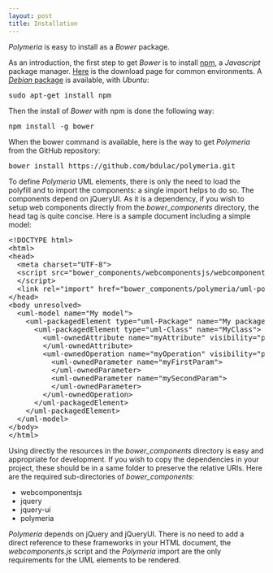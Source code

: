 ```yaml
---
layout: post
title: Installation
---
```

<p>
<em>Polymeria</em> is easy to install as a <em>Bower</em> package.
</p>
<p>
As an introduction, the first step to get <em>Bower</em> is to install <a target="_blank" href="https://www.npmjs.com/">npm</a>, a <em>Javascript</em> package manager. <a target="_blank" href="http://nodejs.org/download/">Here</a> is the download page for common environments. A <a href="https://packages.debian.org/sid/npm"><em>Debian</em> package</a> is available, with <em>Ubuntu</em>:
</p>
<pre>sudo apt-get install npm</pre>
<p>
Then the install of <em>Bower</em> with npm is done the following way:
</p>
<pre>npm install -g bower</pre>
<p>
When the bower command is available, here is the way to get <em>Polymeria</em> from the GitHub repository:
</p>
<pre>bower install https://github.com/bdulac/polymeria.git</pre>
<p>
To define <em>Polymeria</em> UML elements, there is only the need to load the polyfill and to import the components: a single import helps to do so. The components depend on jQueryUI. As it is a dependency, if you wish to setup web components directly from the <em>bower_components</em> directory, the head tag is quite concise. Here is a sample document including a simple model:
</p>
<pre>&lt;!DOCTYPE html&gt;
&lt;html&gt;
&lt;head&gt;
  &lt;meta charset="UTF-8"&gt;
  &lt;script src="bower_components/webcomponentsjs/webcomponents.js"&gt;
  &lt;/script&gt;
  &lt;link rel="import" href="bower_components/polymeria/uml-polymeria.html"&gt;
&lt;/head&gt;
&lt;body unresolved&gt;
  &lt;uml-model name="My model"&gt;
    &lt;uml-packagedElement type="uml-Package" name="My package"&gt;
      &lt;uml-packagedElement type="uml-Class" name="MyClass"&gt;
        &lt;uml-ownedAttribute name="myAttribute" visibility="private"&gt;
        &lt;/uml-ownedAttribute&gt;
        &lt;uml-ownedOperation name="myOperation" visibility="protected"&gt;
          &lt;uml-ownedParameter name="myFirstParam"&gt;
          &lt;/uml-ownedParameter&gt;
          &lt;uml-ownedParameter name="mySecondParam"&gt;
          &lt;/uml-ownedParameter&gt;
        &lt;/uml-ownedOperation&gt;
      &lt;/uml-packagedElement&gt;
    &lt;/uml-packagedElement&gt;
  &lt;/uml-model&gt;
&lt;/body&gt;
&lt;/html&gt;</pre>
<p>
Using directly the  resources in the <em>bower_components</em> directory is easy and appropriate for development. If you wish to copy the dependencies in your project, these should be in a same folder to preserve the relative URIs. Here are the required sub-directories of <em>bower_components</em>:
</p>
<ul>
  <li>webcomponentsjs</li>
  <li>jquery</li>
  <li>jquery-ui</li>
  <li>polymeria</li>
</ul>
<p>
<em>Polymeria</em> depends on jQuery and jQueryUI. There is no need to add a direct reference to these frameworks in your HTML document, the <em>webcomponents.js</em> script and the <em>Polymeria</em> import are the only requirements for the UML elements to be rendered.
</p>